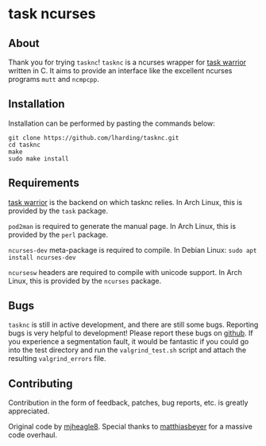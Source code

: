 task ncurses
===================

About
-----

Thank you for trying `tasknc`!
`tasknc` is a ncurses wrapper for [task warrior](http://taskwarrior.org/projects/show/taskwarrior) written in C.
It aims to provide an interface like the excellent ncurses programs `mutt` and `ncmpcpp`.

Installation
------------

Installation can be performed by pasting the commands below:

    git clone https://github.com/lharding/tasknc.git
    cd tasknc
    make
    sudo make install

Requirements
------------

[task warrior](http://taskwarrior.org/projects/show/taskwarrior) is the backend on which tasknc relies.  In Arch Linux, this is provided by the `task` package.

`pod2man` is required to generate the manual page.  In Arch Linux, this is provided by the `perl` package.

`ncurses-dev` meta-package is required to compile. In Debian Linux: `sudo apt install ncurses-dev`

`ncursesw` headers are required to compile with unicode support.  In Arch Linux, this is provided by the `ncurses` package. 

Bugs
----
`tasknc` is still in active development, and there are still some bugs.
Reporting bugs is very helpful to development!
Please report these bugs on [github](https://github.com/lharding/tasknc/issues?page=1&state=open).
If you experience a segmentation fault, it would be fantastic if you could go into the test directory and run the `valgrind_test.sh` script and attach the resulting `valgrind_errors` file.

Contributing
------------
Contribution in the form of feedback, patches, bug reports, etc. is greatly appreciated.

Original code by [mjheagle8](https://github.com/mjheagle8). Special thanks to [matthiasbeyer](https://github.com/matthiasbeyer) for a massive code overhaul.

